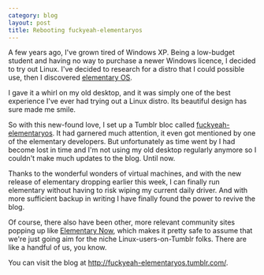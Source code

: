 ```yaml
---
category: blog
layout: post
title: Rebooting fuckyeah-elementaryos
---
```


A few years ago, I've grown tired of Windows XP. Being a low-budget student and having no way to purchase a newer Windows licence, I decided to try out Linux. I've decided to research for a distro that I could possible use, then I discovered [elementary OS](https://elementary.io/).

I gave it a whirl on my old desktop, and it was simply one of the best experience I've ever had trying out a Linux distro. Its beautiful design has sure made me smile.

So with this new-found love, I set up a Tumblr bloc called [fuckyeah-elementaryos](http://fuckyeah-elementaryos.tumblr.com/). It had garnered much attention, it even got mentioned by one of the elementary developers. But unfortunately as time went by I had become lost in time and I'm not using my old desktop regularly anymore so I couldn't make much updates to the blog. Until now.

Thanks to the wonderful wonders of virtual machines, and with the new release of elementary dropping earlier this week, I can finally run elementary without having to risk wiping my current daily driver. And with more sufficient backup in writing I have finally found the power to revive the blog.

Of course, there also have been other, more relevant community sites popping up like [Elementary Now](http://www.elementarynow.com/), which makes it pretty safe to assume that we're just going aim for the niche Linux-users-on-Tumblr folks. There are like a handful of us, you know.

You can visit the blog at http://fuckyeah-elementaryos.tumblr.com/.
